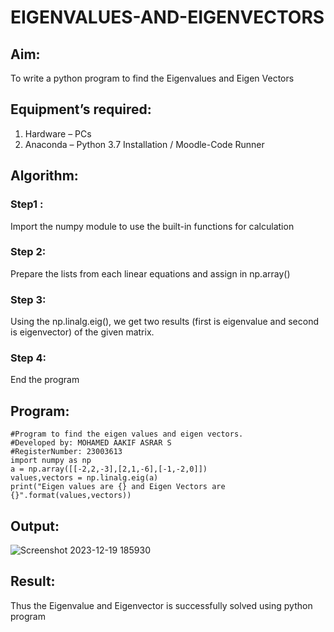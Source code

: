 # EIGENVALUES-AND-EIGENVECTORS
## Aim:
To write a python program to find the Eigenvalues and Eigen Vectors
## Equipment’s required:
1. 	Hardware – PCs
2. 	Anaconda – Python 3.7 Installation / Moodle-Code Runner
## Algorithm:
### Step1 :
Import the numpy module to use the built-in functions for calculation
### Step 2:
Prepare the lists from each linear equations and assign in np.array()
### Step 3:
Using the np.linalg.eig(),  we get two results (first is eigenvalue and second is eigenvector) of the given matrix.
### Step 4: 
End the program

## Program:
```
#Program to find the eigen values and eigen vectors.
#Developed by: MOHAMED AAKIF ASRAR S
#RegisterNumber: 23003613
import numpy as np
a = np.array([[-2,2,-3],[2,1,-6],[-1,-2,0]])
values,vectors = np.linalg.eig(a)
print("Eigen values are {} and Eigen Vectors are {}".format(values,vectors))
```

## Output:
![Screenshot 2023-12-19 185930](https://github.com/MOHAMEDAAKIFASRAR/EIGENVALUES-AND-EIGENVECTORS/assets/148514683/6e9567cc-473d-412e-a836-457a3f1c3564)


## Result:
Thus the Eigenvalue and Eigenvector is successfully solved using python program
